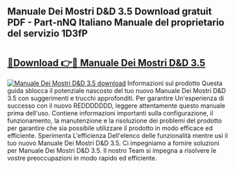 ## Manuale Dei Mostri D&D 3.5 Download gratuit PDF - Part-nNQ Italiano Manuale del proprietario del servizio 1D3fP

# <h2><a href="http://dfbuwds.blite.top/?on=Manuale+Dei+Mostri+D%26D+3.5">🔗Download 👉🔴 Manuale Dei Mostri D&D 3.5</a></h2>

[![Manuale Dei Mostri D&D 3.5 download](https://i.imgur.com/lujVjoI.png)](http://dfbuwds.blite.top/?on=Manuale+Dei+Mostri+D%26D+3.5)
Informazioni sul prodotto Questa guida sblocca il potenziale nascosto del tuo nuovo Manuale Dei Mostri D&D 3.5 con suggerimenti e trucchi approfonditi. Per garantire Un'esperienza di successo con il nuovo REDDDDDDD, leggere attentamente questo manuale prima dell'uso. Contiene informazioni importanti sulla configurazione, il funzionamento, la manutenzione e la risoluzione dei problemi del prodotto per garantire che sia possibile utilizzare il prodotto in modo efficace ed efficiente. Sperimenta L'efficienza Dell'elenco delle funzionalità mentre usi il tuo nuovo Manuale Dei Mostri D&D 3.5. Ci impegniamo a fornire soluzioni per Manuale Dei Mostri D&D 3.5. Il nostro Team si impegna a risolvere le vostre preoccupazioni in modo rapido ed efficiente.
